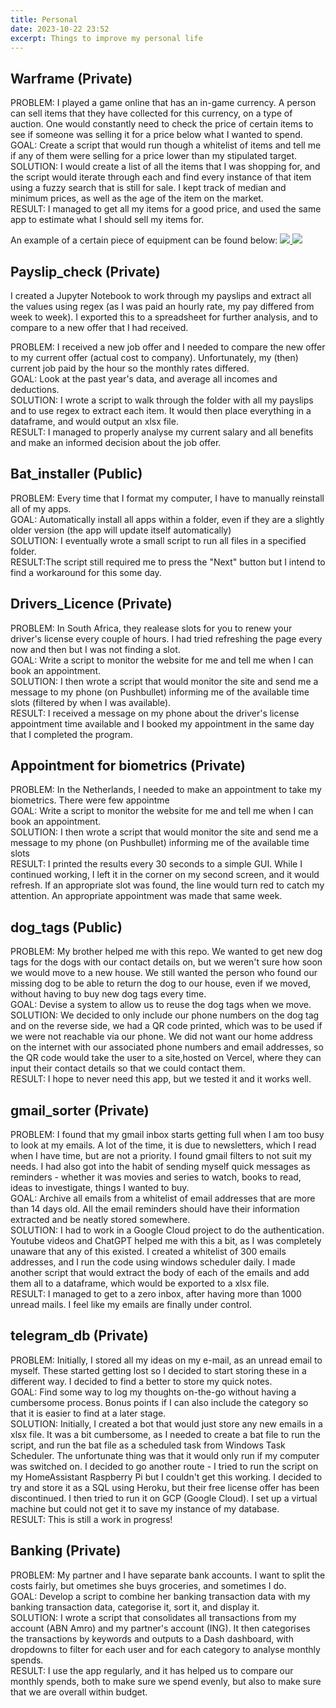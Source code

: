 ```yaml
---
title: Personal
date: 2023-10-22 23:52
excerpt: Things to improve my personal life
---
```

<script>
    import { Lightbox } from 'svelte-lightbox'
</script>

## Warframe (Private)
<div class="flex flex-col no-gap -gap-1">
<span class='text-g'>PROBLEM:</span> I played a game online that has an in-game currency. A person can sell items that they have collected for this currency, on a type of auction. One would constantly need to check the price of certain items to see if someone was selling it for a price below what I wanted to spend.
<br>
<span class='text-g'>GOAL:</span> Create a script that would run though a whitelist of items and tell me if any of them were selling for a price lower than my stipulated target.
<br>
<span class='text-g'>SOLUTION:</span> I would create a list of all the items that I was shopping for, and the script would iterate through each and find every instance of that item using a fuzzy search that is still for sale. I kept track of median and minimum prices, as well as the age of the item on the market. 
<br>
<span class='text-g'>RESULT:</span> I managed to get all my items for a good price, and used the same app to estimate what I should sell my items for.
</div>

An example of a certain piece of equipment can be found below:
<a href="Warframe_box.png" target="_blank"> 
    <img src="Warframe_box.png">
</a><a href="Warframe_price.png" target="_blank"> 
    <img src="Warframe_price.png">
</a>


## Payslip_check (Private)
I created a Jupyter Notebook to work through my payslips and extract all the values using regex (as I was paid an hourly rate, my pay differed from week to week). I exported this to a spreadsheet for further analysis, and to compare to a new offer that I had received.
<div class="flex flex-col no-gap -gap-1">
<span class='text-g'>PROBLEM:</span> I received a new job offer and I needed to compare the new offer to my current offer (actual cost to company). Unfortunately, my (then) current job paid by the hour so the monthly rates differed. 
<br>
<span class='text-g'>GOAL:</span> Look at the past year's data, and average all incomes and deductions.
<br>
<span class='text-g'>SOLUTION:</span> I wrote a script to walk through the folder with all my payslips and to use regex to extract each item. It would then place everything in a dataframe, and would output an xlsx file.
<br>
<span class='text-g'>RESULT:</span> I managed to properly analyse my current salary and all benefits and make an informed decision about the job offer.
</div>

## Bat_installer (Public)
<div class="flex flex-col no-gap -gap-1">
<span class='text-g'>PROBLEM:</span> Every time that I format my computer, I have to manually reinstall all of my apps.
<br>
<span class='text-g'>GOAL:</span> Automatically install all apps within a folder, even if they are a slightly older version (the app will update itself automatically)
<br>
<span class='text-g'>SOLUTION:</span> I eventually wrote a small script to run all files in a specified folder. 
<br>
<span class='text-g'>RESULT:</span>The script still required me to press the "Next" button but I intend to find a workaround for this some day.
</div>

## Drivers_Licence (Private)
<div class="flex flex-col no-gap -gap-1">
<span class='text-g'>PROBLEM:</span> In South Africa, they realease slots for you to renew your driver's license every couple of hours. I had tried refreshing the page every now and then but I was not finding a slot. 
<br>
<span class='text-g'>GOAL:</span> Write a script to monitor the website for me and tell me when I can book an appointment.
<br>
<span class='text-g'>SOLUTION:</span> I then wrote a script that would monitor the site and send me a message to my phone (on Pushbullet) informing me of the available time slots (filtered by when I was available).
<br>
<span class='text-g'>RESULT:</span> I received a message on my phone about the driver's license appointment time available and I booked my appointment in the same day that I completed the program.
</div>

## Appointment for biometrics (Private)
<div class="flex flex-col no-gap -gap-1">
<span class='text-g'>PROBLEM:</span> In the Netherlands, I needed to make an appointment to take my biometrics. There were few appointme
<br>
<span class='text-g'>GOAL:</span> Write a script to monitor the website for me and tell me when I can book an appointment.
<br>
<span class='text-g'>SOLUTION:</span> I then wrote a script that would monitor the site and send me a message to my phone (on Pushbullet) informing me of the available time slots
<br>
<span class='text-g'>RESULT:</span> I printed the results every 30 seconds to a simple GUI. While I continued working, I left it in the corner on my second screen, and it would refresh. If an appropriate slot was found, the line would turn red to catch my attention. An appropriate appointment was made that same week.
</div>

## dog_tags (Public)
<div class="flex flex-col no-gap -gap-1">
<span class='text-g'>PROBLEM:</span> My brother helped me with this repo. We wanted to get new dog tags for the dogs with our contact details on, but we weren't sure how soon we would move to a new house. We still wanted the person who found our missing dog to be able to return the dog to our house, even if we moved, without having to buy new dog tags every time.
<br>
<span class='text-g'>GOAL:</span> Devise a system to allow us to reuse the dog tags when we move.
<br>
<span class='text-g'>SOLUTION:</span> We decided to only include our phone numbers on the dog tag and on the reverse side, we had a QR code printed, which was to be used if we were not reachable via our phone. We did not want our home address on the internet with our associated phone numbers and email addresses, so the QR code would take the user to a site,hosted on Vercel, where they can input their contact details so that we could contact them. 
<br>
<span class='text-g'>RESULT:</span> I hope to never need this app, but we tested it and it works well.
</div>

## gmail_sorter (Private)
<div class="flex flex-col no-gap -gap-1">
<span class='text-g'>PROBLEM:</span> I found that my gmail inbox starts getting full when I am too busy to look at my emails. A lot of the time, it is due to newsletters, which I read when I have time, but are not a priority. I found gmail filters to not suit my needs. I had also got into the habit of sending myself quick messages as reminders - whether it was movies and series to watch, books to read, ideas to investigate, things I wanted to buy. 
<br>
<span class='text-g'>GOAL:</span>  Archive all emails from a whitelist of email addresses that are more than 14 days old. All the email reminders should have their information extracted and be neatly stored somewhere.
<br>
<span class='text-g'>SOLUTION:</span> I had to work in a Google Cloud project to do the authentication. Youtube videos and ChatGPT helped me with this a bit, as I was completely unaware that any of this existed. I created a whitelist of 300 emails addresses, and I run the code using windows scheduler daily. I made another script that would extract the body of each of the emails and add them all to a dataframe, which would be exported to a xlsx file.
<br>
<span class='text-g'>RESULT:</span>  I managed to get to a zero inbox, after having more than 1000 unread mails. I feel like my emails are finally under control.
</div>

## telegram_db (Private)
<div class="flex flex-col no-gap -gap-1">
<span class='text-g'>PROBLEM:</span> Initially, I stored all my ideas on my e-mail, as an unread email to myself. These started getting lost so I decided to start storing these in a different way. I decided to find a better to store my quick notes. 
<br>
<span class='text-g'>GOAL:</span> Find some way to log my thoughts on-the-go without having a cumbersome process. Bonus points if I can also include the category so that it is easier to find at a later stage.
<br>
<span class='text-g'>SOLUTION:</span> Initially, I created a bot that would just store any new emails in a xlsx file. It was a bit cumbersome, as I needed to create a bat file to run the script, and run the bat file as a scheduled task from Windows Task Scheduler. The unfortunate thing was that it would only run if my computer was switched on. I decided to go another route - I tried to run the script on my HomeAssistant Raspberry Pi but I couldn't get this working. I decided to try and store it as a SQL using Heroku, but their free license offer has been discontinued. I then tried to run it on GCP (Google Cloud). I set up a virtual machine but could not get it to save my instance of my database.
<br>
<span class='text-g'>RESULT:</span> This is still a work in progress!
</div>

## Banking (Private)
<div class="flex flex-col no-gap -gap-1">
<span class='text-g'>PROBLEM:</span> My partner and I have separate bank accounts. I want to split the costs fairly, but ometimes she buys groceries, and sometimes I do.
<br>
<span class='text-g'>GOAL:</span> Develop a script to combine her banking transaction data with my  banking transaction data, categorise it, sort it, and display it.
<br>
<span class='text-g'>SOLUTION:</span> I wrote a script that consolidates all transactions from my account (ABN Amro) and my partner's account (ING). It then categorises the transactions by keywords and outputs to a Dash dashboard, with dropdowns to filter for each user and for each category to analyse monthly spends.
<br>
<span class='text-g'>RESULT:</span> I use the app regularly, and it has helped us to compare our monthly spends, both to make sure we spend evenly, but also to make sure that we are overall within budget.
</div>